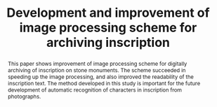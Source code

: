 ---
abstract: This paper shows improvement of image processing scheme for digitally archiving
  of inscription on stone monuments. The scheme succeeded in speeding up the image
  processing, and also improved the readability of the inscription text. The method
  developed in this study is important for the future development of automatic recognition
  of characters in inscription from photographs.
creators:
- Teruhiro Tani
- Masayuki Uesugi
- Hideyuki Uesugi
date: null
document_url: https://services.phaidra.univie.ac.at/api/object/o:1080462/download
grand_parent: iPRES
institutions: []
keywords: []
landing_page_url: https://phaidra.univie.ac.at/o:1080462
language: eng
layout: publication
license: CC BY 4.0 International
notes_url: null
parent: iPRES 2019
publication_type: paper
size: 471733
slides_url: null
source_name: iPRES
stream_url: null
title: 'Development and improvement of image processing scheme for archiving inscription '
year: 2019
---
